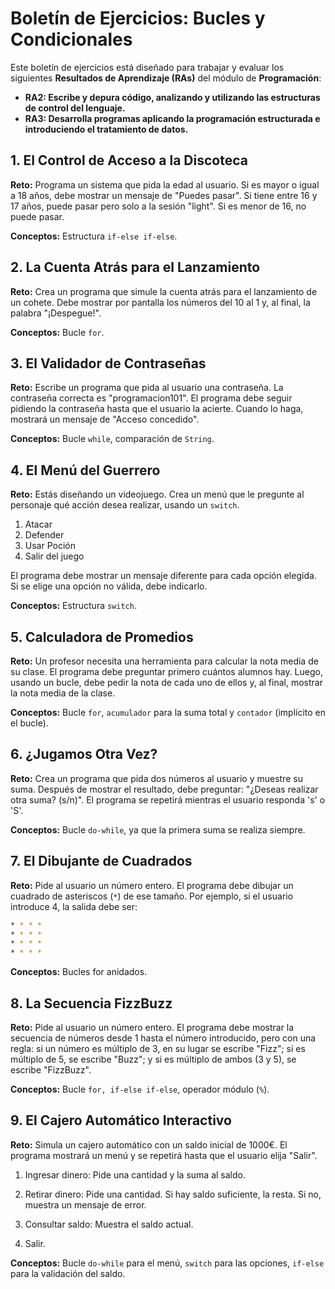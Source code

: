 # Boletín de Ejercicios: Bucles y Condicionales

Este boletín de ejercicios está diseñado para trabajar y evaluar los siguientes **Resultados de Aprendizaje (RAs)** del módulo de **Programación**:

- **RA2: Escribe y depura código, analizando y utilizando las estructuras de control del lenguaje.**
- **RA3: Desarrolla programas aplicando la programación estructurada e introduciendo el tratamiento de datos.**

## 1. El Control de Acceso a la Discoteca

**Reto:** Programa un sistema que pida la edad al usuario. Si es mayor o igual a 18 años, debe mostrar un mensaje de "Puedes pasar". Si tiene entre 16 y 17 años, puede pasar pero solo a la sesión "light". Si es menor de 16, no puede pasar.

**Conceptos:** Estructura `if-else if-else`.

## 2. La Cuenta Atrás para el Lanzamiento

**Reto:** Crea un programa que simule la cuenta atrás para el lanzamiento de un cohete. Debe mostrar por pantalla los números del 10 al 1 y, al final, la palabra "¡Despegue!".

**Conceptos:** Bucle `for`.

## 3. El Validador de Contraseñas

**Reto:** Escribe un programa que pida al usuario una contraseña. La contraseña correcta es "programacion101". El programa debe seguir pidiendo la contraseña hasta que el usuario la acierte. Cuando lo haga, mostrará un mensaje de "Acceso concedido".

**Conceptos:** Bucle `while`, comparación de `String`.

## 4. El Menú del Guerrero

**Reto:** Estás diseñando un videojuego. Crea un menú que le pregunte al personaje qué acción desea realizar, usando un `switch`.

1. Atacar
2. Defender
3. Usar Poción
4. Salir del juego

El programa debe mostrar un mensaje diferente para cada opción elegida. Si se elige una opción no válida, debe indicarlo.

**Conceptos:** Estructura `switch`.

## 5. Calculadora de Promedios

**Reto:** Un profesor necesita una herramienta para calcular la nota media de su clase. El programa debe preguntar primero cuántos alumnos hay. Luego, usando un bucle, debe pedir la nota de cada uno de ellos y, al final, mostrar la nota media de la clase.

**Conceptos:** Bucle `for`, `acumulador` para la suma total y `contador` (implícito en el bucle).

## 6. ¿Jugamos Otra Vez?

**Reto:** Crea un programa que pida dos números al usuario y muestre su suma. Después de mostrar el resultado, debe preguntar: "¿Deseas realizar otra suma? (s/n)". El programa se repetirá mientras el usuario responda 's' o 'S'.

**Conceptos:** Bucle `do-while`, ya que la primera suma se realiza siempre.

## 7. El Dibujante de Cuadrados

**Reto:** Pide al usuario un número entero. El programa debe dibujar un cuadrado de asteriscos (`*`) de ese tamaño. Por ejemplo, si el usuario introduce 4, la salida debe ser:

```bash
* * * *
* * * *
* * * *
* * * *

```

**Conceptos:** Bucles for anidados.

## 8. La Secuencia FizzBuzz

**Reto:** Pide al usuario un número entero. El programa debe mostrar la secuencia de números desde 1 hasta el número introducido, pero con una regla: si un número es múltiplo de 3, en su lugar se escribe "Fizz"; si es múltiplo de 5, se escribe "Buzz"; y si es múltiplo de ambos (3 y 5), se escribe "FizzBuzz".

**Conceptos:** Bucle ```for, if-else if-else```, operador módulo (```%```).

## 9. El Cajero Automático Interactivo

**Reto:** Simula un cajero automático con un saldo inicial de 1000€. El programa mostrará un menú y se repetirá hasta que el usuario elija "Salir".

1. Ingresar dinero: Pide una cantidad y la suma al saldo.

2. Retirar dinero: Pide una cantidad. Si hay saldo suficiente, la resta. Si no, muestra un mensaje de error.

3. Consultar saldo: Muestra el saldo actual.

4. Salir.

**Conceptos:** Bucle ```do-while``` para el menú, ```switch``` para las opciones, ```if-else``` para la validación del saldo.
